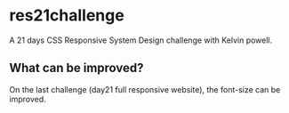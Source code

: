# res21challenge
A 21 days CSS Responsive System Design challenge with Kelvin powell.

## What can be improved?
On the last challenge (day21 full responsive website), the font-size can be improved.